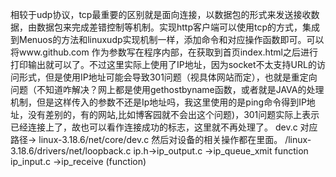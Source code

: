    相较于udp协议，tcp最重要的区别就是面向连接，以数据包的形式来发送接收数据，由数据包来完成差错控制等机制。实现http客户端可以使用tcp的方式，集成到Menuos的方法和linuxudp实现机制一样，添加命令和对应操作函数即可。可以将www.github.com 作为参数写在程序内部，在获取到首页index.html之后进行打印输出就可以了。不过这里实际上使用了IP地址，因为socket不太支持URL的访问形式，但是使用IP地址可能会导致301问题（视具体网站而定），也就是重定向问题（不知道咋解决？网上都是使用gethostbyname函数，或者就是JAVA的处理机制，但是这样传入的参数不还是Ip地址吗，我这里使用的是ping命令得到IP地址，没有差别的，有的网站,比如博客园就不会出这个问题)，301问题实际上表示已经连接上了，故也可以看作连接成功的标志，这里就不再处理了。
   dev.c 对应路径-> linux-3.18.6/net/core/dev.c 然后对设备的相关操作都在里面。
   /linux-3.18.6/drivers/net/loopback.c 
   ip.h->ip_output.c ->ip_queue_xmit function
   ip_input.c ->ip_receive (function)
   
